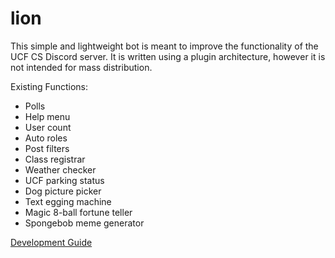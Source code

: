 # lion
This simple and lightweight bot is meant to improve the functionality of the UCF CS Discord server. It is written using a plugin architecture, however it is not intended for mass distribution.

Existing Functions:
- Polls
- Help menu
- User count
- Auto roles
- Post filters
- Class registrar
- Weather checker
- UCF parking status
- Dog picture picker
- Text egging machine
- Magic 8-ball fortune teller
- Spongebob meme generator

[Development Guide](https://github.com/tgsachse/lion/blob/master/docs/GETTING_STARTED.md)
